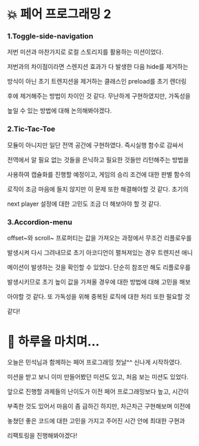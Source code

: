# 💥 페어 프로그래밍 2

### 1.Toggle-side-navigation

저번 미션과 마찬가지로 로컬 스토리지를 활용하는 미션이었다.

저번과의 차이점이라면 스렌지션 효과가 다 발생한 다음 hide를 제거하는

방식이 아닌 초기 트렌지션을 제거하는 클래스인 preload를 초기 렌더링

후에 제거해주는 방법이 차이인 것 같다. 무난하게 구현하였지만, 가독성을

높일 수 있는 방법에 대해 논의해봐야겠다.

### 2.Tic-Tac-Toe

모듈이 아니지만 일단 전역 공간에 구현하였다. 즉시실행 함수로 감싸서

전역에서 알 필요 없는 것들을 은닉하고 필요한 것들만 리턴해주는 방법을

사용하여 캡슐화를 진행할 예정이고, 게임의 승리 조건에 대한 판별 함수의

로직이 조금 마음에 들지 않지만 이 문제 또한 해결해야할 것 같다. 초기의

next player 설정에 대한 고민도 조금 더 해보아야 할 것 같다.

### 3.Accordion-menu

offset~와 scroll~ 프로퍼티는 값을 가져오는 과정에서 무조건 리플로우를

발생시켜 다시 그려내므로 초기 아코디언이 펼쳐져있는 경우 트렌지션 애니

메이션이 발생하는 것을 확인할 수 있었다. 단순히 참조만 해도 리플로우를

발생시키므로 초기 높이 값을 가져올 경우에 대한 방법에 대해 고민을 해보

아야할 것 같다. 또 가독성을 위해 중복된 로직에 대한 처리 또한 필요할 것

같다!

# 🤯 하루을 마치며…

오늘은 민석님과 함께하는 페어 프로그래밍 첫날^^ 신나게 시작하였다.

미션을 받고 보니 이미 만들어봤던 미션도 있고, 처음 보는 미션도 있었다.

앞으로 진행할 과제들의 난이도가 이전 페어 프로그래밍보다 높고, 시간이

부족한 것도 있어서 마음이 좀 급하긴 하지만, 차근차근 구현해보며 이전에

놓쳤던 좋은 코드에 대한 고민을 가지고 주어진 시간 안에 최대한 구현과

리팩토링을 진행해봐야겠다!
